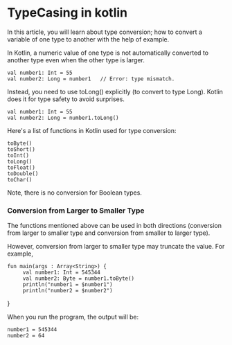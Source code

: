 # TypeCasing in kotlin

In this article, you will learn about type conversion; how to convert a variable of one type to another with the help of example.

In Kotlin, a numeric value of one type is not automatically converted to another type even when the other type is larger.


    val number1: Int = 55
    val number2: Long = number1   // Error: type mismatch.      

Instead, you need to use toLong() explicitly (to convert to type Long). Kotlin does it for type safety to avoid surprises.

    val number1: Int = 55
    val number2: Long = number1.toLong()



Here's a list of functions in Kotlin used for type conversion:

    toByte() 
    toShort()
    toInt()
    toLong()
    toFloat()
    toDouble()
    toChar()
Note, there is no conversion for Boolean types.

### Conversion from Larger to Smaller Type

The functions mentioned above can be used in both directions (conversion from larger to smaller type and conversion from smaller to larger type).

However, conversion from larger to smaller type may truncate the value. For example,



    fun main(args : Array<String>) {
         val number1: Int = 545344
         val number2: Byte = number1.toByte()
         println("number1 = $number1")
         println("number2 = $number2")
}


When you run the program, the output will be:

    number1 = 545344
    number2 = 64